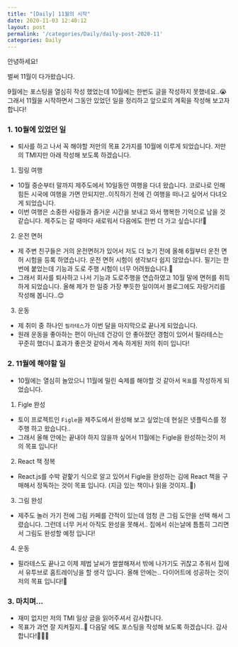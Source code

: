 ```yaml
---
title: "[Daily] 11월의 시작"
date: 2020-11-03 12:40:12
layout: post
permalink: '/categories/Daily/daily-post-2020-11'
categories: Daily
---
```


안녕하세요!  

벌써 11월이 다가왔습니다.

9월에는 포스팅을 열심히 작성 했었는데 10월에는 한번도 글을 작성하지 못했네요..😭  
그래서 11월을 시작하면서 그동안 있었던 일을 정리하고 앞으로의 계획을 작성해 보고자 합니다!


### 1. 10월에 있었던 일
- 퇴사를 하고 나서 꼭 해야할 저만의 목표 2가지를 10월에 이루게 되었습니다. 저만의 TMI지만 아래 작성해 보도록 하겠습니다.


1. 힐링 여행
- 10월 중순부터 말까지 제주도에서 10일동안 여행을 다녀 왔습니다. 코로나로 인해 힘든 시국에 여행을 가면 안되지만..이직하기 전에 긴 여행을 떠나고 싶어서 다녀오게 되었습니다. 
- 이번 여행은 소중한 사람들과 즐거운 시간을 보내고 와서 행복한 기억으로 남을 것 같습니다. 제주도는 갈 때마다 새로워서 다음에도 한번 더 가고 싶습니다!🌈 


2. 운전 면허
- 제 주변 친구들은 거의 운전면허가 있어서 저도 더 늦기 전에 올해 6월부터 운전 면허 시험을 등록 하였습니다. 운전 면허 시험이 생각보다 쉽지 않았습니다.
필기는 한번에 붙었는데 기능과 도로 주행 시험이 너무 어려웠습니다.🥶  
- 그래서 회사를 퇴사하고 나서 기능과 도로주행을 연습하였고 10월 말에 면허를 취득하게 되었습니다. 올해 제가 한 일중 가장 뿌듯한 일이여서 블로그에도 자랑거리를 작성해 봅니다..😊


3. 운동
- 제 취미 중 하나인 `필라테스`가 이번 달을 마지막으로 끝나게 되었습니다.  
- 원래 운동을 좋아하는 편이 아닌데 건강이 안 좋아졌던 경험이 있어서 필라테스는 꾸준히 했더니 효과가 좋은것 같아서 계속 하게된 저의 취미 입니다!


### 2. 11월에 해야할 일
- 10월에는 열심히 놀았으니 11월에 밀린 숙제를 해야할 것 같아서 `목표`를 작성하게 되었습니다.


1. Figle 완성
- 토이 프로젝트인 `Figle`을 제주도에서 완성해 보고 싶었는데 현실은 넷플릭스를 정주행 하고 왔습니다..  
- 그래서 올해 안에는 끝내야 하지 않을까 싶어서 11월에는 Figle을 완성하는것이 저의 목표 입니다!


2. React 책 정복
- React.js를 수박 겉핥기 식으로 알고 있어서 Figle을 완성하는 김에 React 책을 구매해서 정독하는 것이 목표 입니다. (지금 있는 책이나 읽을 것이지..🤔)


3. 그림 완성 
- 제주도 놀러 가기 전에 그림 카페를 간적이 있는데 엄청 큰 그림 도안을 선택 해서 그렸습니다. 그런데 너무 커서 아직도 완성을 못해서.. 집에서 쉬는날에 틈틈히 그리면서 그림도 완성할 예정 입니다!


4. 운동
- 필라테스도 끝나고 이제 제법 날씨가 쌀쌀해져서 밖에 나가기도 귀찮고 추워서 집에서 유투브로 홈트레이닝을 할 생각 입니다. 올해 안에는.. 다이어트에 성공하는 것이 저의 목표 입니다!🤔

### 3. 마치며...
- 재미 없지만 저의 TMI 일상 글을 읽어주셔서 감사합니다. 
- 목표가 과연 잘 지켜질지..🤔 다음달 에도 포스팅을 작성해 보도록 하겠습니다. 감사합니다!🙇🏻‍♀️  


